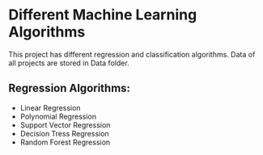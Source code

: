 # Different Machine Learning Algorithms
This project has different regression and classification algorithms. Data of all projects are stored in Data folder.

## Regression Algorithms:
* Linear Regression
* Polynomial Regression
* Support Vector Regression
* Decision Tress Regression
* Random Forest Regression
